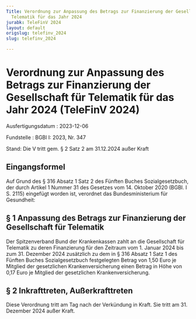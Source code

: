 ```yaml
---
Title: Verordnung zur Anpassung des Betrags zur Finanzierung der Gesellschaft für
  Telematik für das Jahr 2024
jurabk: TeleFinV 2024
layout: default
origslug: telefinv_2024
slug: telefinv_2024

---
```


# Verordnung zur Anpassung des Betrags zur Finanzierung der Gesellschaft für Telematik für das Jahr 2024 (TeleFinV 2024)

Ausfertigungsdatum
:   2023-12-06

Fundstelle
:   BGBl I: 2023, Nr. 347

Stand: Die V tritt gem. § 2 Satz 2 am 31.12.2024 außer Kraft

## Eingangsformel

Auf Grund des § 316 Absatz 1 Satz 2 des Fünften Buches Sozialgesetzbuch, der durch Artikel 1 Nummer 31 des Gesetzes vom 14. Oktober 2020 (BGBl. I S. 2115) eingefügt worden ist, verordnet das Bundesministerium für Gesundheit:


## § 1 Anpassung des Betrags zur Finanzierung der Gesellschaft für Telematik

Der Spitzenverband Bund der Krankenkassen zahlt an die Gesellschaft für Telematik zu deren Finanzierung für den Zeitraum vom 1. Januar 2024 bis zum 31. Dezember 2024 zusätzlich zu dem in § 316 Absatz 1 Satz 1 des Fünften Buches Sozialgesetzbuch festgelegten Betrag von 1,50 Euro je Mitglied der gesetzlichen Krankenversicherung einen Betrag in Höhe von 0,17 Euro je Mitglied der gesetzlichen Krankenversicherung.


## § 2 Inkrafttreten, Außerkrafttreten

Diese Verordnung tritt am Tag nach der Verkündung in Kraft. Sie tritt am 31. Dezember 2024 außer Kraft.

